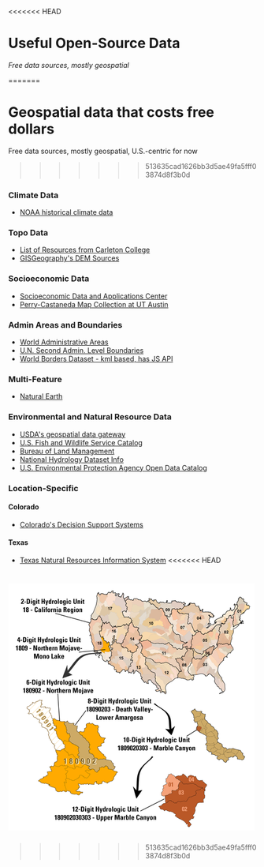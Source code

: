 <<<<<<< HEAD
# Useful Open-Source Data

*Free data sources, mostly geospatial*

=======
# Geospatial data that costs free dollars
Free data sources, mostly geospatial, U.S.-centric for now

>>>>>>> 513635cad1626bb3d5ae49fa5fff03874d8f3b0d
### Climate Data
- [NOAA historical climate data](https://www.ncdc.noaa.gov/cdo-web/search)

### Topo Data
- [List of Resources from Carleton College](https://serc.carleton.edu/NAGTWorkshops/gis/topographic_data.html)
- [GISGeography's DEM Sources](https://gisgeography.com/free-global-dem-data-sources/)

### Socioeconomic Data
- [Socioeconomic Data and Applications Center](https://sedac.ciesin.columbia.edu/)
- [Perry-Castaneda Map Collection at UT Austin](http://legacy.lib.utexas.edu/maps/)

### Admin Areas and Boundaries
- [World Administrative Areas](https://www.gadm.org/data.html)
- [U.N. Second Admin. Level Boundaries](https://www.unsalb.org/)
- [World Borders Dataset - kml based, has JS API](http://thematicmapping.org/downloads/world_borders.php)

### Multi-Feature
- [Natural Earth](https://www.naturalearthdata.com/)

### Environmental and Natural Resource Data
- [USDA's geospatial data gateway](https://gdg.sc.egov.usda.gov/GDGHome.aspx)
- [U.S. Fish and Wildlife Service Catalog](https://ecos.fws.gov/ServCat/)
- [Bureau of Land Management](https://www.blm.gov/services/geospatial/GISData)
- [National Hydrology Dataset Info](https://nhd.usgs.gov/userGuide/Robohelpfiles/NHD_User_Guide/Feature_Catalog/NHD_Feature_Catalog.htm)
- [U.S. Environmental Protection Agency Open Data Catalog](https://edg.epa.gov/metadata/catalog/main/home.page)

### Location-Specific

#### Colorado
- [Colorado's Decision Support Systems](https://www.colorado.gov/cdss)

#### Texas
- [Texas Natural Resources Information System](https://data.tnris.org/)
<<<<<<< HEAD


![U.S. Watershed Hierarchy](wbd.png)
=======
>>>>>>> 513635cad1626bb3d5ae49fa5fff03874d8f3b0d
